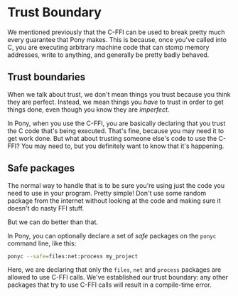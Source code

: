 # Trust Boundary

We mentioned previously that the C-FFI can be used to break pretty much every guarantee that Pony makes. This is because, once you've called into C, you are executing arbitrary machine code that can stomp memory addresses, write to anything, and generally be pretty badly behaved.

## Trust boundaries

When we talk about trust, we don't mean things you trust because you think they are perfect. Instead, we mean things you _have_ to trust in order to get things done, even though you know they are _imperfect_.

In Pony, when you use the C-FFI, you are basically declaring that you trust the C code that's being executed. That's fine, because you may need it to get work done. But what about trusting someone else's code to use the C-FFI? You may need to, but you definitely want to know that it's happening.

## Safe packages

The normal way to handle that is to be sure you're using just the code you need to use in your program. Pretty simple! Don't use some random package from the internet without looking at the code and making sure it doesn't do nasty FFI stuff.

But we can do better than that.

In Pony, you can optionally declare a set of _safe_ packages on the `ponyc` command line, like this:

```sh
ponyc --safe=files:net:process my_project
```

Here, we are declaring that only the `files`, `net` and `process` packages are allowed to use C-FFI calls. We've established our trust boundary: any other packages that try to use C-FFI calls will result in a compile-time error.
